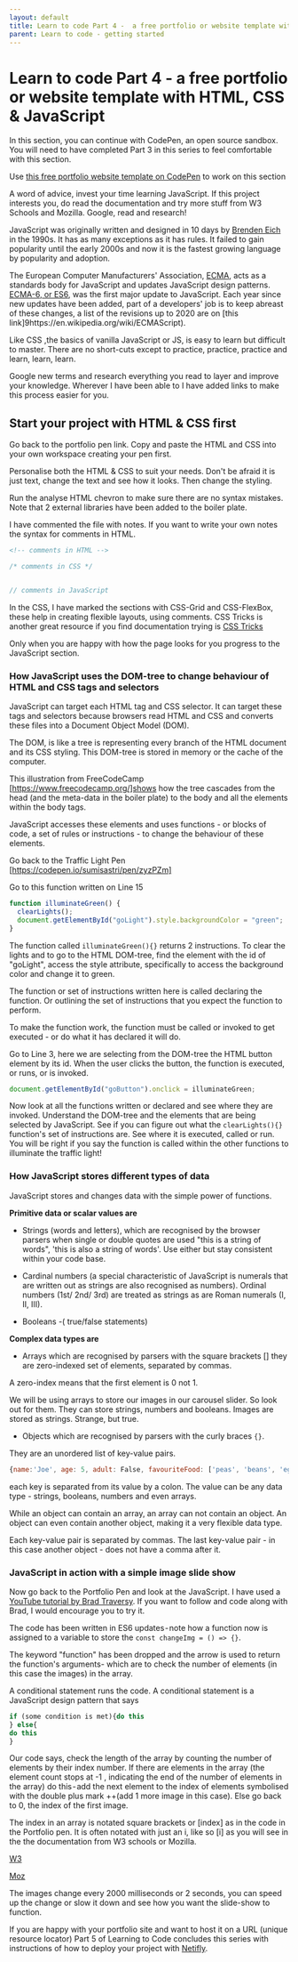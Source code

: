 ```yaml
---
layout: default
title: Learn to code Part 4 -  a free portfolio or website template with HTML, CSS & JavaScript
parent: Learn to code - getting started
---
```


# Learn to code Part 4 - a free portfolio or website template with HTML, CSS & JavaScript

In this section, you can continue with CodePen, an open source sandbox. You will need to have completed Part 3 in this series to feel comfortable with this section.

Use [this free portfolio website template on CodePen](https://codepen.io/sumisastri/pen/oNBadVp) to work on this section

A word of advice, invest your time learning JavaScript. If this project interests you, do read the documentation and try more stuff from W3 Schools and Mozilla. Google, read and research!

JavaScript was originally written and designed in 10 days by [Brenden Eich](https://en.wikipedia.org/wiki/Brendan_Eich) in the 1990s. It has as many exceptions as it has rules. It failed to gain popularity until the early 2000s and now it is the fastest growing language by popularity and adoption.

The European Computer Manufacturers' Association, [ECMA](https://en.wikipedia.org/wiki/Ecma_International), acts as a standards body for JavaScript and updates JavaScript design patterns. [ECMA-6, or ES6](https://www.w3schools.com/Js/js_es6.asp), was the first major update to JavaScript. Each year since new updates have been added, part of a developers' job is to keep abreast of these changes, a list of the revisions up to 2020 are on [this link]9https://en.wikipedia.org/wiki/ECMAScript).

Like CSS ,the basics of vanilla JavaScript or JS, is easy to learn but difficult to master. There are no short-cuts except to practice, practice, practice and learn, learn, learn.

Google new terms and research everything you read to layer and improve your knowledge. Wherever I have been able to I have added links to make this process easier for you.

## Start your project with HTML & CSS first

Go back to the portfolio pen link. Copy and paste the HTML and CSS into your own workspace creating your pen first.

Personalise both the HTML & CSS to suit your needs. Don't be afraid it is just text, change the text and see how it looks. Then change the styling.

Run the analyse HTML chevron to make sure there are no syntax mistakes. Note that 2 external libraries have been added to the boiler plate.

I have commented the file with notes. If you want to write your own notes the syntax for comments in HTML.

```HTML
<!-- comments in HTML -->
```

```CSS
/* comments in CSS */
```

```JavaScript

// comments in JavaScript

```

In the CSS, I have marked the sections with CSS-Grid and CSS-FlexBox, these help in creating flexible layouts, using comments. CSS Tricks is another great resource if you find documentation trying is [CSS Tricks](https://css-tricks.com/)

Only when you are happy with how the page looks for you progress to the JavaScript section.

### How JavaScript uses the DOM-tree to change behaviour of HTML and CSS tags and selectors

JavaScript can target each HTML tag and CSS selector. It can target these tags and selectors because browsers read HTML and CSS and converts these files into a Document Object Model (DOM).

The DOM, is like a tree is representing every branch of the HTML document and its CSS styling. This DOM-tree is stored in memory or the cache of the computer.

This illustration from FreeCodeCamp [https://www.freecodecamp.org/]shows how the tree cascades from the head (and the meta-data in the boiler plate) to the body and all the elements within the body tags.

JavaScript accesses these elements and uses functions - or blocks of code, a set of rules or instructions - to change the behaviour of these elements.

Go back to the Traffic Light Pen [https://codepen.io/sumisastri/pen/zyzPZm]

Go to this function written on Line 15

```JavaScript
function illuminateGreen() {
  clearLights();
  document.getElementById("goLight").style.backgroundColor = "green";
}
```

The function called `illuminateGreen(){}` returns 2 instructions. To clear the lights and to go to the HTML DOM-tree, find the element with the id of "goLight", access the style attribute, specifically to access the background color and change it to green.

The function or set of instructions written here is called declaring the function. Or outlining the set of instructions that you expect the function to perform.

To make the function work, the function must be called or invoked to get executed - or do what it has declared it will do.

Go to Line 3, here we are selecting from the DOM-tree the HTML button element by its id. When the user clicks the button, the function is executed, or runs, or is invoked.

```JavaScript
document.getElementById("goButton").onclick = illuminateGreen;
```

Now look at all the functions written or declared and see where they are invoked. Understand the DOM-tree and the elements that are being selected by JavaScript. See if you can figure out what the `clearLights(){}` function's set of instructions are. See where it is executed, called or run. You will be right if you say the function is called within the other functions to illuminate the traffic light!

### How JavaScript stores different types of data

JavaScript stores and changes data with the simple power of functions.

**Primitive data or scalar values are**

- Strings (words and letters), which are recognised by the browser parsers when single or double quotes are used "this is a string of words", 'this is also a string of words'. Use either but stay consistent within your code base.

- Cardinal numbers (a special characteristic of JavaScript is numerals that are written out as strings are also recognised as numbers). Ordinal numbers (1st/ 2nd/ 3rd) are treated as strings as are Roman numerals (I, II, III).

- Booleans -( true/false statements)

**Complex data types are**

- Arrays which are recognised by parsers with the square brackets [] they are zero-indexed set of elements, separated by commas.

A zero-index means that the first element is 0 not 1.

We will be using arrays to store our images in our carousel slider. So look out for them. They can store strings, numbers and booleans. Images are stored as strings. Strange, but true.

- Objects which are recognised by parsers with the curly braces `{}`.

They are an unordered list of key-value pairs.

```JavaScript
{name:'Joe', age: 5, adult: False, favouriteFood: ['peas', 'beans', 'eggs'], {parent: 'Mr Blog', phone: 123456}}

```

each key is separated from its value by a colon. The value can be any data type - strings, booleans, numbers and even arrays.

While an object can contain an array, an array can not contain an object. An object can even contain another object, making it a very flexible data type.

Each key-value pair is separated by commas. The last key-value pair - in this case another object - does not have a comma after it.

### JavaScript in action with a simple image slide show

Now go back to the Portfolio Pen and look at the JavaScript. I have used a [YouTube tutorial by Brad Traversy](https://www.youtube.com/watch?v=4YQ4svkETS0). If you want to follow and code along with Brad, I would encourage you to try it.

The code has been written in ES6 updates - note how a function now is assigned to a variable to store the `const changeImg = () => {}`.

The keyword "function" has been dropped and the arrow is used to return the function's arguments- which are to check the number of elements (in this case the images) in the array.

A conditional statement runs the code. A conditional statement is a JavaScript design pattern that says

```JavaScript
if (some condition is met){do this
} else{
do this
}
```

Our code says, check the length of the array by counting the number of elements by their index number. If there are elements in the array (the element count stops at -1 , indicating the end of the number of elements in the array) do this - add the next element to the index of elements symbolised with the double plus mark ++(add 1 more image in this case). Else go back to 0, the index of the first image.

The index in an array is notated square brackets or [index] as in the code in the Portfolio pen. It is often notated with just an i, like so [i] as you will see in the the documentation from W3 schools or Mozilla.

[W3](https://www.w3schools.com/js/js_if_else.asp)

[Moz](https://developer.mozilla.org/en-US/docs/Web/JavaScript/Reference/Operators/Conditional_Operator)

The images change every 2000 milliseconds or 2 seconds, you can speed up the change or slow it down and see how you want the slide-show to function.

If you are happy with your portfolio site and want to host it on a URL (unique resource locator) Part 5 of Learning to Code concludes this series with instructions of how to deploy your project with [Netifly](https://www.netlify.com/).
